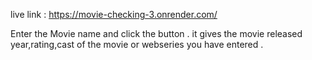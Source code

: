 live link : https://movie-checking-3.onrender.com/ 

Enter the Movie name and click the button . it gives the movie released year,rating,cast of the movie or webseries you have entered .
